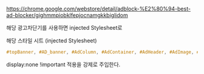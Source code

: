https://chrome.google.com/webstore/detail/adblock-%E2%80%94-best-ad-blocker/gighmmpiobklfepjocnamgkkbiglidom

해당 광고차단기를 사용하면 injected Stylesheet로

해당 스타일 시트 (injected Stylesheet)

```css
#topBanner, #AD_banner, #AdColumn, #AdContainer, #AdHeader, #AdImage, #Adcode, #AdvertiseFrame, #Advertisements, #BottomAdContainer, #BottomAds, #ContentAd, #PreRollAd, #RightAdBlock, #TopAd, #WNAd41, #ad-area, #ad-background, #ad-bg, #ad-container, #ad-header, #ad-header-728x90, #ad-leaderboard, #ad-main, #ad-panel, #ad-rotator, #ad-text, #ad-top, #ad-top-banner-placeholder, #ad-top-wrapper, #ad-unit, #ad-wrapper, #ad468, #ad728, #ad728x90, #adBanner, #adBelt, #adComponentWrapper, #adDiv, #adFrame, #adGallery, #adHeader, #adHolder, #adLayer, #adLeader, #adPosition0, #adText, #ad_1, #ad_2, #ad_3, #ad_4, #ad_5, #ad_728_90, #ad_area, #ad_banner, #ad_center, #ad_content, #ad_header, #ad_leaderboard, #ad_main, #ad_overlay, #ad_space, #ad_square, #ad_table, #ad_thread_first_post_content, #ad_topslot .....
```

display:none !important 적용을 강제로 주입한다.
